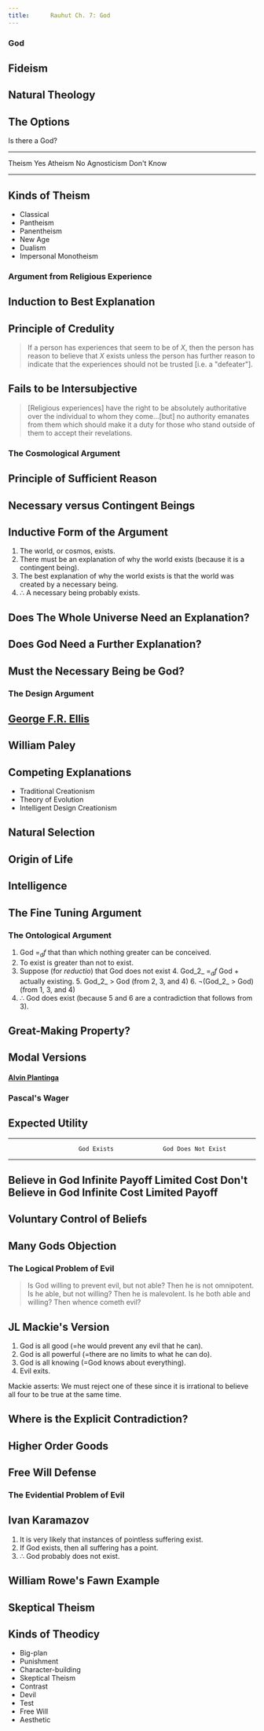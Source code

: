 ```yaml
---
title:      Rauhut Ch. 7: God
---
```




<section><!--Begin God-->
<section data-background="https://upload.wikimedia.org/wikipedia/commons/d/d2/Paradiso_Canto_31.jpg">

# God #

</section>
<section>

## Fideism ##

</section>
<section>

## Natural Theology ##

</section>
<section>

## The Options ##

Is there a God?

--------------- -----------------
Theism          Yes
Atheism         No
Agnosticism     Don't Know
--------------- -----------------

</section>
<section>

## Kinds of Theism ##

- Classical
- Pantheism
- Panentheism
- New Age
- Dualism
- Impersonal Monotheism

</section>
</section><!--End God-->
<section><!--Begin Argument from Religious Experience-->
<section data-background="https://storybookstorage.s3.amazonaws.com/items/images/000/000/630/original/teresa-of-avila.jpg?1410958811">

# Argument from Religious Experience #

</section>
<section>

## Induction to Best Explanation ##

</section>
<section data-background="https://i.ytimg.com/vi/exsmSlxnbHQ/maxresdefault.jpg">

## Principle of Credulity ##

> If a person has experiences that seem to be of $X$, then the
> person has reason to believe that $X$ exists unless the person
> has further reason to indicate that the experiences should not be
> trusted [i.e. a "defeater"].

</section>
<section data-background="https://upload.wikimedia.org/wikipedia/commons/9/9c/William_James_b1842c.jpg">

## Fails to be Intersubjective ##

> [Religious experiences] have the right to be absolutely
> authoritative over the individual to whom they come...[but] no
> authority emanates from them which should make it a duty for
> those who stand outside of them to accept their revelations.

</section>
</section><!--End Argument from Religious Experience-->
<section><!--Begin Cosmological Argument-->
<section data-background="http://en.es-static.us/upl/2011/12/cosmology.jpg">

# The Cosmological Argument #

</section>
<section>

## Principle of Sufficient Reason ##

</section>
<section>

## Necessary versus Contingent Beings ##

</section>
<section>

## Inductive Form of the Argument ##

1. The world, or cosmos, exists.
2. There must be an explanation of why the world exists (because it is a contingent being).
3. The best explanation of why the world exists is that the world was created by a necessary being.
4. $\therefore$ A necessary being probably exists.

</section>
<section>

## Does The Whole Universe Need an Explanation? ##

</section>
<section>

## Does God Need a Further Explanation? ##

</section>
<section>

## Must the Necessary Being be God? ##

</section>
</section><!--End Cosmological Argument-->
<section><!--Begin Design Argument-->
<section data-background="http://www.iwatchau.com/wp-content/uploads/2015/08/antique-watch4.jpg">

# The Design Argument #

</section>
<section>

## [George F.R. Ellis](https://www.closertotruth.com/series/what-are-the-ultimate-questions-all-reality#video-2197) ##


</section>
<section data-background="http://static.artuk.org/w1200h1200/CUII/CUII_CCOL_3.jpg">

## William Paley ##

</section>
<section>

## Competing Explanations ##

- Traditional Creationism
- Theory of Evolution
- Intelligent Design Creationism

</section>
<section>

## Natural Selection ##

</section>
<section>

## Origin of Life ##

</section>
<section>

## Intelligence ##

</section>
<section>

## The Fine Tuning Argument ##

</section>
</section><!--End Design Argument-->
<section><!--Begin The Ontological Argument-->
<section data-background="http://cateus.blog.com/files/2015/03/anselm_34.jpg">

# The Ontological Argument #

</section>
<section>

1. God $=_df$ that than which nothing greater can be conceived.
2. To exist is greater than not to exist.
3. Suppose (for *reductio*) that God does not exist
    4. God_2_ $=_df$ God + actually existing.
    5. God_2_ > God (from 2, 3, and 4)
    6. $\neg$(God_2_ > God) (from 1, 3, and 4)
7. $\therefore$ God does exist (because 5 and 6 are a contradiction
   that follows from 3).

</section>
<section>

## Great-Making Property? ##

</section>
<section data-background="https://i.ytimg.com/vi/8VOMrozCISA/maxresdefault.jpg">

## Modal Versions ##

#### [Alvin Plantinga](https://www.closertotruth.com/series/how-does-philosophy-illuminate-the-physical-world#video-2843) ####

</section>
</section><!--End The Ontological Argument-->
<section><!--Begin Pascal's Wager-->
<section data-background="https://d1s6yijfrvmtp9.cloudfront.net/wp-content/uploads/2012/11/02090301/blaise-pascal.jpg">

# Pascal's Wager #

</section>
<section>

## Expected Utility ##

</section>
<section>

-----------------------------------------------------------------------
                        God Exists              God Does Not Exist
----------------------- ----------------------- -----------------------
Believe in God          Infinite Payoff         Limited Cost
Don't Believe in God    Infinite Cost           Limited Payoff
-----------------------------------------------------------------------

</section>
<section>

## Voluntary Control of Beliefs ##

</section>
<section>

## Many Gods Objection ##

</section>
</section><!--End Pascal's Wager-->
<section><!--Begin Logical Problem of Evil-->
<section data-background="http://40.media.tumblr.com/8a1e87cf5a4440667b4b812303797001/tumblr_ml04n35Jrw1rqxd5ko1_1280.jpg">

# The Logical Problem of Evil #

</section>
<section data-background="https://upload.wikimedia.org/wikipedia/commons/1/16/Blake_Job_Evil_Dreams_Detail_bb421_1_13-12_ps_300.jpg">

> Is God willing to prevent evil, but not able?  Then he is not
> omnipotent.  Is he able, but not willing?  Then he is malevolent.
> Is he both able and willing?  Then whence cometh evil?

</section>
<section>

## JL Mackie's Version ##

1. God is all good (=he would prevent any evil that he can).
2. God is all powerful (=there are no limits to what he can do).
3. God is all knowing (=God knows about everything).
4. Evil exits.

Mackie asserts: We must reject one of these since it is irrational to believe all four to be true at the same time.

</section>
<section>

## Where is the Explicit Contradiction? ##

</section>
<section>

## Higher Order Goods ##

</section>
<section data-background="https://philosophicaugustine.files.wordpress.com/2013/08/plantinga-2.jpg">

## Free Will Defense ##

</section>
</section><!--End Logical Problem of Evil-->
<section><!--Begin The Evidential Problem of Evil-->
<section data-background="http://www.artbible.info/images/blake_nebuk_grt.jpg">

# The Evidential Problem of Evil #

</section>
<section data-background="http://216.70.115.200/wp-content/uploads/2012/09/dostoyevsky.jpeg">

## Ivan Karamazov ##

</section>
<section>

1. It is very likely that instances of pointless suffering exist.
2. If God exists, then all suffering has a point.
3. $\therefore$ God probably does not exist.

</section>
<section data-background="http://bloximages.newyork1.vip.townnews.com/purdueexponent.org/content/tncms/assets/v3/editorial/2/c9/2c944e0c-b634-593e-bd5a-73fb3d58b2eb/55e63267d2e76.image.jpg?resize=1200%2C1684">

## William Rowe's Fawn Example ##

</section>
<section>

## Skeptical Theism ##

</section>
<section>

## Kinds of Theodicy ##

- Big-plan
- Punishment
- Character-building
- Skeptical Theism
- Contrast
- Devil
- Test
- Free Will
- Aesthetic

</section>
</section><!--End The Evidential Problem of Evil-->